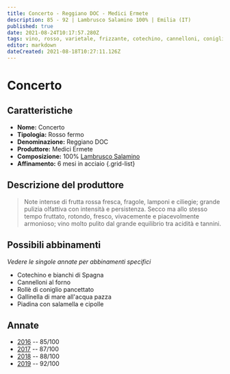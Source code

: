 ```yaml
---
title: Concerto - Reggiano DOC - Medici Ermete
description: 85 - 92 | Lambrusco Salamino 100% | Emilia (IT)
published: true
date: 2021-08-24T10:17:57.280Z
tags: vino, rosso, varietale, frizzante, cotechino, cannelloni, coniglio in pancetta, gallinella all'acqua pazza, piadina con salsiccia, lambrusco salamino
editor: markdown
dateCreated: 2021-08-18T10:27:11.126Z
---
```


# Concerto

## Caratteristiche
- **Nome:** Concerto 
- **Tipologia:** Rosso fermo
- **Denominazione:** Reggiano DOC 
- **Produttore:** Medici Ermete 
- **Composizione:** 100% [Lambrusco Salamino](/vitigni/bacca-nera/lambrusco-salamino)
- **Affinamento:** 6 mesi in acciaio
{.grid-list}

## Descrizione del produttore

> Note intense di frutta rossa fresca, fragole,
lamponi e ciliegie; grande pulizia olfattiva con intensità e
persistenza. Secco ma allo stesso tempo fruttato, rotondo, fresco,
vivacemente e piacevolmente armonioso; vino molto pulito
dal grande equilibrio tra acidità e tannini.

## Possibili abbinamenti
*Vedere le singole annate per abbinamenti specifici*

- Cotechino e bianchi di Spagna
- Cannelloni al forno
- Rollè di coniglio pancettato
- Gallinella di mare all'acqua pazza
- Piadina con salamella e cipolle 

## Annate
- [2016](/vini/Italia/Emilia/Medici-Ermete/Concerto/2016) -- 85/100
- [2017](/vini/Italia/Emilia/Medici-Ermete/Concerto/2017) -- 87/100
- [2018](/vini/Italia/Emilia/Medici-Ermete/Concerto/2018) -- 88/100
- [2019](/vini/Italia/Emilia/Medici-Ermete/Concerto/2019) -- 92/100

